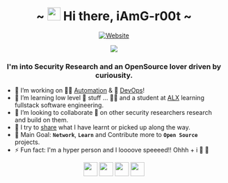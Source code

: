 <h1 align="center">~ <img src="https://raw.githubusercontent.com/MartinHeinz/MartinHeinz/master/wave.gif" width="30px"> Hi there, iAmG-r00t ~</h1>

<p align="center">
  <a href="https://th3-gr00t.tk/" alt="Site"><img alt="Website" src="https://img.shields.io/website?down_color=orange&down_message=OFFLINE&label=th3-gr00t.tk&style=for-the-badge&up_color=green&up_message=ONLINE&url=https%3A%2F%2Fth3-gr00t.tk%2F"></a>
</p>
<p align="center">
<a href="https://twitter.com/th3_gr00t/" alt="twitter"><img src="https://img.shields.io/twitter/follow/th3_gr00t?color=1DA1F2&logo=twitter&style=for-the-badge" /></a>
</p>

<h3 align="center">I'm into Security Research and an OpenSource lover driven by curiousity.</h3>

- 🔭 I’m working on 👨‍🏭 [Automation][blog] & 👷 [DevOps][blog]!
- 🌱 I’m learning low level 🧰 stuff ... 👨‍💻 and a student at [ALX](https://www.alxafrica.com/) learning fullstack software engineering.
- 👯 I’m looking to collaborate 🤝 on other security researchers research and build on them.
- 👋 I try to [share][blog] what I have learnt or picked up along the way.
- 🥅 Main Goal: **`Network`**, **`Learn`** and Contribute more to **`Open Source`** projects.
- ⚡ Fun fact: I'm a hyper person and I loooove speeeed!! Ohhh + i 🥰 🐶

<p align="center">
<a href="https://th3-gr00t.tk/" alt="Site"><img height="32" width="32" src="https://cdn.jsdelivr.net/npm/simple-icons@v3/icons/googlechrome.svg" /></a>
<a href="https://twitter.com/th3_gr00t/" alt="twitter"><img height="32" width="32" src="https://cdn.jsdelivr.net/npm/simple-icons@v3/icons/twitter.svg" /></a>
<a href="https://www.linkedin.com/in/peter-numi-b14b71145/" alt="linkedin"><img height="32" width="32" src="https://cdn.jsdelivr.net/npm/simple-icons@v3/icons/linkedin.svg" /></a>
<a href="https://th33gr00t.blogspot.com/" alt="blog"><img height="32" width="32" src="https://cdn.jsdelivr.net/npm/simple-icons@v3/icons/blogger.svg" /></a>
</p>

[website]: https://th33-gr00t.tk/
[twitter]: https://twitter.com/th3_gr00t/
[linkedin]: https://www.linkedin.com/in/peter-numi-b14b71145/
[blog]: https://th33gr00t.blogspot.com/
